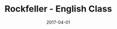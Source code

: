 ---
title: "Rockfeller - English Class"
image: '/assets/img/projects/screen-english.png'
link: 'http://douglasporto.com.br/englishclass'
date: '2017-04-01'
introduction: 'Site para ajudar alunos da escola de inglês Rockfeller. No site você poderá ver o vocaculario de cada lição, Review, Jogo dos Verbos Irregulares e etc. Um projeto desenvolvido em Vue.js'
main-class: ''
color: '#B31917'
tags:
- Materialize
- Vue.js
- Site
---